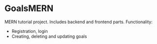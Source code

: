 # GoalsMERN
MERN tutorial project. Includes backend and frontend parts. 
Functionality:
 - Registration, login
 - Creating, deleting and updating goals
